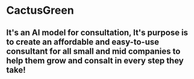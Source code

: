 # CactusGreen

## It's an AI model for consultation, It's purpose is to create an affordable and easy-to-use consultant for all small and mid companies to help them grow and consalt in every step they take!
